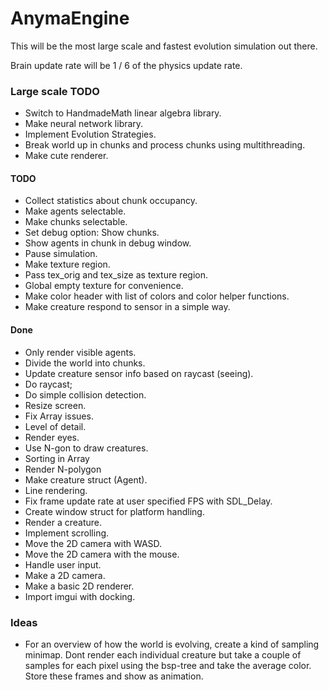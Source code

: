# AnymaEngine 

This will be the most large scale and fastest evolution simulation out there. 

Brain update rate will be 1 / 6 of the physics update rate.

### Large scale TODO
 - Switch to HandmadeMath linear algebra library.
 - Make neural network library.
 - Implement Evolution Strategies.
 - Break world up in chunks and process chunks using multithreading.
 - Make cute renderer.

#### TODO
- Collect statistics about chunk occupancy.
- Make agents selectable.
- Make chunks selectable.
- Set debug option: Show chunks.
- Show agents in chunk in debug window. 
- Pause simulation.
- Make texture region.
- Pass tex_orig and tex_size as texture region.
- Global empty texture for convenience.
- Make color header with list of colors and color helper functions.
- Make creature respond to sensor in a simple way.

#### Done
- Only render visible agents.
- Divide the world into chunks.
- Update creature sensor info based on raycast (seeing).
- Do raycast;
- Do simple collision detection.
- Resize screen.
- Fix Array issues.
- Level of detail.
- Render eyes.
- Use N-gon to draw creatures.
- Sorting in Array
- Render N-polygon
- Make creature struct (Agent).
- Line rendering.
- Fix frame update rate at user specified FPS with SDL_Delay.
- Create window struct for platform handling.
- Render a creature.
- Implement scrolling.
- Move the 2D camera with WASD.
- Move the 2D camera with the mouse.
- Handle user input.
- Make a 2D camera.
- Make a basic 2D renderer.
- Import imgui with docking.

### Ideas
- For an overview of how the world is evolving, create a kind of sampling minimap. Dont render each individual creature but take a couple of samples for each pixel using the bsp-tree and take the average color. Store these frames and show as animation.
